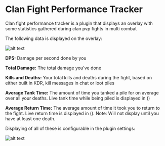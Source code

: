 # Clan Fight Performance Tracker
Clan fight performance tracker is a plugin that displays an overlay with some statistics gathered during clan pvp fights in multi combat

The following data is displayed on the overlay:

![alt text](https://i.imgur.com/J4e35ar.png)

**DPS:** Damage per second done by you

**Total Damage:** The total damage you've done

**Kills and Deaths:** Your total kills and deaths during the fight, based on either built in KDR, kill messages in chat or loot piles

**Average Tank Time:** The amount of time you tanked a pile for on average over all your deaths. Live tank time while being piled is displayed in ()

**Average Return Time:** The average amount of time it took you to return to the fight. Live return time is displayed in (). Note: Will not display until you have at least one death.

Displaying of all of these is configurable in the plugin settings:

![alt text](https://i.imgur.com/hYJQt7e.png)